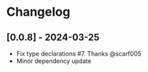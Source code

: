 # Changelog

## [0.0.8] - 2024-03-25

- Fix type declarations #7. Thanks @scarf005
- Minor dependency update
